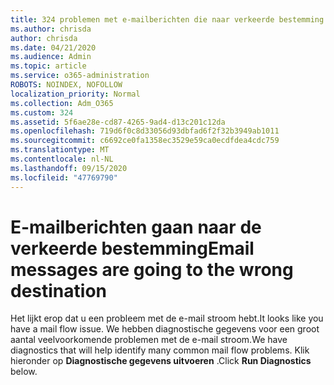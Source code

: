 ```yaml
---
title: 324 problemen met e-mailberichten die naar verkeerde bestemming worden verzonden
ms.author: chrisda
author: chrisda
ms.date: 04/21/2020
ms.audience: Admin
ms.topic: article
ms.service: o365-administration
ROBOTS: NOINDEX, NOFOLLOW
localization_priority: Normal
ms.collection: Adm_O365
ms.custom: 324
ms.assetid: 5f6ae28e-cd87-4265-9ad4-d13c201c12da
ms.openlocfilehash: 719d6f0c8d33056d93dbfad6f2f32b3949ab1011
ms.sourcegitcommit: c6692ce0fa1358ec3529e59ca0ecdfdea4cdc759
ms.translationtype: MT
ms.contentlocale: nl-NL
ms.lasthandoff: 09/15/2020
ms.locfileid: "47769790"
---
```

# <a name="email-messages-are-going-to-the-wrong-destination"></a><span data-ttu-id="fee22-102">E-mailberichten gaan naar de verkeerde bestemming</span><span class="sxs-lookup"><span data-stu-id="fee22-102">Email messages are going to the wrong destination</span></span>

<span data-ttu-id="fee22-103">Het lijkt erop dat u een probleem met de e-mail stroom hebt.</span><span class="sxs-lookup"><span data-stu-id="fee22-103">It looks like you have a mail flow issue.</span></span> <span data-ttu-id="fee22-104">We hebben diagnostische gegevens voor een groot aantal veelvoorkomende problemen met de e-mail stroom.</span><span class="sxs-lookup"><span data-stu-id="fee22-104">We have diagnostics that will help identify many common mail flow problems.</span></span> <span data-ttu-id="fee22-105">Klik hieronder op **Diagnostische gegevens uitvoeren** .</span><span class="sxs-lookup"><span data-stu-id="fee22-105">Click **Run Diagnostics** below.</span></span>
